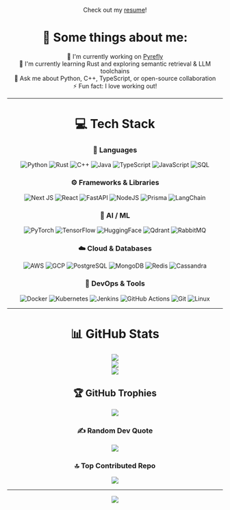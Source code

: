 <div align="center">

Check out my <a href="https://drive.google.com/file/d/1-Eyw-dvQhp9WpmpJ6mkLRHnbEQNfXGqG/view?usp=sharing">resume</a>!

# 💫 Some things about me:
🔭 I'm currently working on <a href="https://github.com/facebook/pyrefly">Pyrefly</a><br>
🌱 I'm currently learning Rust and exploring semantic retrieval & LLM toolchains<br>
💬 Ask me about Python, C++, TypeScript, or open-source collaboration<br>
⚡ Fun fact: I love working out!

---

# 💻 Tech Stack

### 🧠 Languages
![Python](https://img.shields.io/badge/python-3670A0?style=flat&logo=python&logoColor=ffdd54)
![Rust](https://img.shields.io/badge/rust-%23000000.svg?style=flat&logo=rust&logoColor=white)
![C++](https://img.shields.io/badge/c++-%2300599C.svg?style=flat&logo=c%2B%2B&logoColor=white)
![Java](https://img.shields.io/badge/java-%23ED8B00.svg?style=flat&logo=openjdk&logoColor=white)
![TypeScript](https://img.shields.io/badge/typescript-%23007ACC.svg?style=flat&logo=typescript&logoColor=white)
![JavaScript](https://img.shields.io/badge/javascript-%23323330.svg?style=flat&logo=javascript&logoColor=%23F7DF1E)
![SQL](https://img.shields.io/badge/sql-%2307405e.svg?style=flat&logo=database&logoColor=white)

### ⚙️ Frameworks & Libraries
![Next JS](https://img.shields.io/badge/Next-black?style=flat&logo=next.js&logoColor=white)
![React](https://img.shields.io/badge/react-%2320232a.svg?style=flat&logo=react&logoColor=%2361DAFB)
![FastAPI](https://img.shields.io/badge/fastapi-%23009688.svg?style=flat&logo=fastapi&logoColor=white)
![NodeJS](https://img.shields.io/badge/node.js-6DA55F?style=flat&logo=node.js&logoColor=white)
![Prisma](https://img.shields.io/badge/prisma-2D3748?style=flat&logo=prisma&logoColor=white)
![LangChain](https://img.shields.io/badge/langchain-%23000000.svg?style=flat&logo=chainlink&logoColor=white)

### 🧩 AI / ML
![PyTorch](https://img.shields.io/badge/PyTorch-%23EE4C2C.svg?style=flat&logo=PyTorch&logoColor=white)
![TensorFlow](https://img.shields.io/badge/TensorFlow-%23FF6F00.svg?style=flat&logo=TensorFlow&logoColor=white)
![HuggingFace](https://img.shields.io/badge/huggingface-%23FFD21E.svg?style=flat&logo=huggingface&logoColor=black)
![Qdrant](https://img.shields.io/badge/qdrant-%230076D6.svg?style=flat&logo=qdrant&logoColor=white)
![RabbitMQ](https://img.shields.io/badge/rabbitmq-FF6600?style=flat&logo=rabbitmq&logoColor=white)

### ☁️ Cloud & Databases
![AWS](https://img.shields.io/badge/AWS-%23FF9900.svg?style=flat&logo=amazon-aws&logoColor=white)
![GCP](https://img.shields.io/badge/GCP-%234285F4.svg?style=flat&logo=google-cloud&logoColor=white)
![PostgreSQL](https://img.shields.io/badge/postgresql-%23316192.svg?style=flat&logo=postgresql&logoColor=white)
![MongoDB](https://img.shields.io/badge/mongodb-%234ea94b.svg?style=flat&logo=mongodb&logoColor=white)
![Redis](https://img.shields.io/badge/redis-%23DC382D.svg?style=flat&logo=redis&logoColor=white)
![Cassandra](https://img.shields.io/badge/cassandra-%231287B1.svg?style=flat&logo=apache-cassandra&logoColor=white)

### 🧰 DevOps & Tools
![Docker](https://img.shields.io/badge/docker-%230db7ed.svg?style=flat&logo=docker&logoColor=white)
![Kubernetes](https://img.shields.io/badge/kubernetes-%23326ce5.svg?style=flat&logo=kubernetes&logoColor=white)
![Jenkins](https://img.shields.io/badge/jenkins-%23D24939.svg?style=flat&logo=jenkins&logoColor=white)
![GitHub Actions](https://img.shields.io/badge/github%20actions-%232671E5.svg?style=flat&logo=githubactions&logoColor=white)
![Git](https://img.shields.io/badge/git-%23F05033.svg?style=flat&logo=git&logoColor=white)
![Linux](https://img.shields.io/badge/linux-%23FCC624.svg?style=flat&logo=linux&logoColor=black)

---

# 📊 GitHub Stats
![](https://github-readme-stats.vercel.app/api?username=Adist319&theme=dark&hide_border=true&include_all_commits=true&count_private=false)<br/>
![](https://github-readme-streak-stats.herokuapp.com/?user=Adist319&theme=dark&hide_border=true)<br/>
![](https://github-readme-stats.vercel.app/api/top-langs/?username=Adist319&theme=dark&hide_border=true&include_all_commits=true&count_private=false&layout=compact)

## 🏆 GitHub Trophies
![](https://github-profile-trophy.vercel.app/?username=Adist319&theme=gruvbox&no-frame=false&no-bg=false&margin-w=4)

### ✍️ Random Dev Quote
![](https://quotes-github-readme.vercel.app/api?type=horizontal&theme=radical)

### 🔝 Top Contributed Repo
![](https://github-contributor-stats.vercel.app/api?username=Adist319&limit=5&theme=dark&combine_all_yearly_contributions=true)

---
[![](https://visitcount.itsvg.in/api?id=Adist319&icon=9&color=0)](https://visitcount.itsvg.in)

</div>

<!-- Proudly created with GPRM ( https://gprm.itsvg.in ) -->
